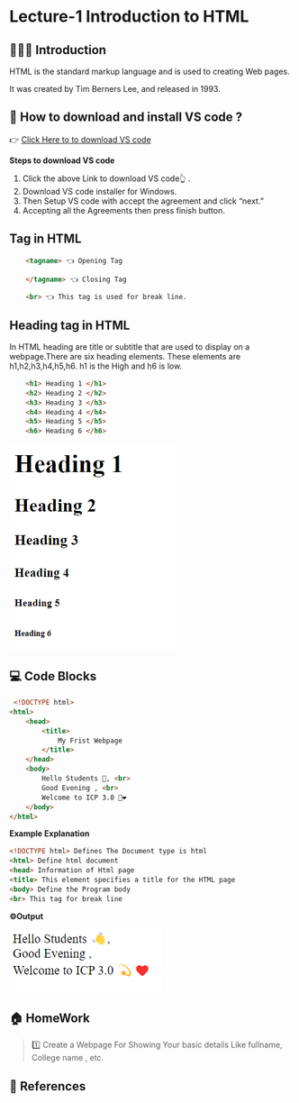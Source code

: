 # Lecture-1 Introduction to HTML

## 💁🏻‍♀️ Introduction

HTML is the standard markup language and is used to  creating Web pages.

It was created by Tim Berners Lee, and released in 1993.


## 🤔 How to download and install VS code ?

  👉 [Click Here to to download VS code ](https://code.visualstudio.com/download#)

  **Steps to download VS code**

  1. Click the above Link to download VS code👆 .
  2. Download VS code installer for Windows. 
  3. Then Setup VS code with accept the agreement and click “next.”
  4. Accepting all the Agreements then  press finish button.

## Tag in HTML

```html
    <tagname> 👈 Opening Tag 

    </tagname> 👈 Closing Tag 
```
```html
    <br> 👈 This tag is used for break line.
```

## Heading tag in HTML

 In HTML heading are title or subtitle that are used to display on a webpage.There are six heading elements. These elements are h1,h2,h3,h4,h5,h6. h1 is the High and h6 is low.

```html
    <h1> Heading 1 </h1>
    <h2> Heading 2 </h2>
    <h3> Heading 3 </h3>
    <h4> Heading 4 </h4>
    <h5> Heading 5 </h5>
    <h6> Heading 6 </h6>
```

![Heading Example](heading.png) 

## 💻 Code Blocks

```html
 <!DOCTYPE html>
<html>
    <head>
        <title>
            My Frist Webpage
        </title>
    </head>
    <body>
        Hello Students 👋, <br>
        Good Evening , <br>
        Welcome to ICP 3.0 💫❤️
    </body>
</html>
```
**Example Explanation**

```html
<!DOCTYPE html> Defines The Document type is html
<html> Define html document 
<head> Information of Html page
<title> This element specifies a title for the HTML page
<body> Define the Program body 
<br> This tag for break line
```
**⚙️Output**

![Output](output.png) 

## 🏠 HomeWork

>1️⃣ Create a Webpage For Showing Your basic details Like fullname, College name , etc. 


## 📖 References